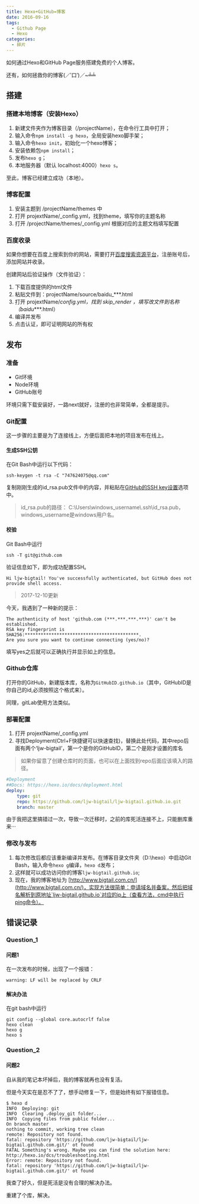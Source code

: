 ```yaml
---
title: Hexo+GitHub=博客
date: 2016-09-16
tags: 
  - Github Page
  - Hexo
categories: 
  - 碎片
---
```


如何通过Hexo和GitHub Page服务搭建免费的个人博客。

还有，如何拯救你的博客(／‵口′)／~╧╧

<!-- more -->

## 搭建

### 搭建本地博客（安装Hexo）

1. 新建文件夹作为博客目录（/projectName），在命令行工具中打开；
2. 输入命令`npm install -g hexo`，全局安装hexo脚手架；
3. 输入命令`hexo init`，初始化一个hexo博客；
4. 安装依赖包`npm install`；
5. 发布`hexo g`；
6. 本地服务器（默认 localhost:4000）`hexo s`。

至此，博客已经建立成功（本地）。

### 博客配置

1. 安装主题到 /projectName/themes 中
2. 打开 projextName/_config.yml，找到theme，填写你的主题名称
3. 打开 /projectName/themes/_config.yml 根据对应的主题文档填写配置

### 百度收录

如果你想要在百度上搜索到你的网站，需要打开[百度搜索资源平台](https://ziyuan.baidu.com/dashboard/index)，注册账号后，添加网站并收录。

创建网站后验证操作（文件验证）：

1. 下载百度提供的html文件
2. 粘贴文件到：projectName/source/baidu_***.html
3. 打开 projextName/_config.yml，找到 skip_render ，填写改文件到名称（baidu_***.html）
4. 编译并发布
5. 点击认证，即可证明网站的所有权

## 发布

### 准备

- Git环境
- Node环境
- GitHub账号

环境只需下载安装好，一路next就好，注册的也非常简单，全都是提示。

### Git配置

这一步骤的主要是为了连接线上，方便后面把本地的项目发布在线上。

#### 生成SSH公钥

在Git Bash中运行以下代码：

```shell
ssh-keygen -t rsa -C "747624075@qq.com"
```

复制刚刚生成的id_rsa.pub文件中的内容，并粘贴在[GitHub的SSH key设置](https://github.com/settings/keys)选项中。

> id_rsa.pub的路径： C:\Users\windows_username\\.ssh\id_rsa.pub，windows_username是windows用户名。

#### 校验

Git Bash中运行

```shell
ssh -T git@github.com
```

验证信息如下，即为成功配置SSH。

```shell
Hi ljw-bigtail! You've successfully authenticated, but GitHub does not provide shell access.
```

> 2017-12-10更新

今天，我遇到了一种新的提示：

```shell
The authenticity of host 'github.com (***.***.***.***)' can't be established.
RSA key fingerprint is SHA256:*******************************************.
Are you sure you want to continue connecting (yes/no)?
```

填写yes之后就可以正确执行并显示如上的信息。

### Github仓库

打开你的GitHub，新建版本库，名称为`GitHubID.github.io`（其中，GitHubID是你自己的id,必须按照这个格式来）。

同理，gitLab使用方法类似。

### 部署配置

1. 打开 projextName/_config.yml
2. 寻找Deployment(Ctrl+F快捷键可以快速查找)，替换此处代码，其中repo后面有两个‘ljw-bigtail’，第一个是你的GitHubID，第二个是刚才设置的库名

> 如果你留意了创建仓库时的页面，也可以在上面找到repo后面应该填入的路径。

```yml
#Deployment
##Docs: https://hexo.io/docs/deployment.html
deploy:
    type: git
    repo: https://github.com/ljw-bigtail/ljw-bigtail.github.io.git
    branch: master
```

由于我把这里搞错过一次，导致一次迁移时，之前的库死活连接不上，只能删库重来···

### 修改与发布

1. 每次修改后都应该重新编译并发布。在博客目录文件夹（D:\hexo）中启动Git Bash，输入命令`hexo g`编译，`hexo d`发布；
2. 这样就可以成功访问你的博客`ljw-bigtail.github.io`;
3. 现在，我的博客地址为 [http://www.bigtail.com.cn/](http://www.bigtail.com.cn/)，实现方法很简单：申请域名并备案，然后把域名解析到原地址`ljw-bigtail.github.io`对应的ip上（查看方法，cmd中执行ping命令）。

## 错误记录

### Question_1

#### 问题1

在一次发布的时候，出现了一个报错：

```shell
warning: LF will be replaced by CRLF
```

#### 解决办法

在git bash中运行

```shell
git config --global core.autocrlf false
hexo clean
hexo g
hexo s
```

### Question_2

#### 问题2

自从我的笔记本坏掉后，我的博客就再也没有复活。

但是今天实在是忍不了了，想手动修复一下，但是始终有如下报错信息。

```shell
$ hexo d
INFO  Deploying: git
INFO  Clearing .deploy_git folder...
INFO  Copying files from public folder...
On branch master
nothing to commit, working tree clean
remote: Repository not found.
fatal: repository 'https://github.com/ljw-bigtail/ljw-bigtail.github.com.git/' ot found
FATAL Something's wrong. Maybe you can find the solution here: http://hexo.io/dcs/troubleshooting.html
Error: remote: Repository not found.
fatal: repository 'https://github.com/ljw-bigtail/ljw-bigtail.github.com.git/' ot found
```

我查了好久，但是死活是没有合理的解决办法。

重建了个库，解决。
